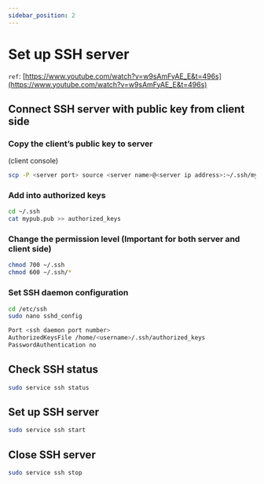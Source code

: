 ```yaml
---
sidebar_position: 2
---
```


# Set up SSH server

`ref`: [https://www.youtube.com/watch?v=w9sAmFyAE_E&t=496s](https://www.youtube.com/watch?v=w9sAmFyAE_E&t=496s)

## Connect SSH server with public key from client side

### Copy the client’s public key to server

(client console)

```bash
scp -P <server port> source <server name>@<server ip address>:~/.ssh/mypub.pub
```

### Add into authorized keys

```bash
cd ~/.ssh
cat mypub.pub >> authorized_keys
```

### Change the permission level (Important for both server and client side)

```bash
chmod 700 ~/.ssh
chmod 600 ~/.ssh/*
```

### Set SSH daemon configuration

```bash
cd /etc/ssh
sudo nano sshd_config
```

```bash
Port <ssh daemon port number>
AuthorizedKeysFile /home/<username>/.ssh/authorized_keys
PasswordAuthentication no
```

## Check SSH status

```bash
sudo service ssh status
```

## Set up SSH server

```bash
sudo service ssh start
```

## Close SSH server

```bash
sudo service ssh stop
```